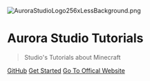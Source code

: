 ![AuroraStudioLogo256xLessBackground.png](https://i.loli.net/2021/02/07/OQhDF9RM5lZjNuC.png)

# Aurora Studio Tutorials

> Studio's Tutorials about Minecraft

[GitHub](https://github.com/AuroraStudioDev/tutorial)
[Get Started](#quick-start)
[Go To Offical Website](https://asu.world)